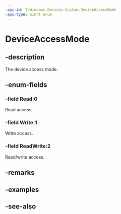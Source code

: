 ```yaml
---
-api-id: T:Windows.Devices.Custom.DeviceAccessMode
-api-type: winrt enum
---
```


<!-- Enumeration syntax
public enum Windows.Devices.Custom.DeviceAccessMode : int
-->

# DeviceAccessMode

## -description
The device access mode.

## -enum-fields
### -field Read:0
Read access.

### -field Write:1
Write access.

### -field ReadWrite:2
Read/write access.


## -remarks

## -examples

## -see-also